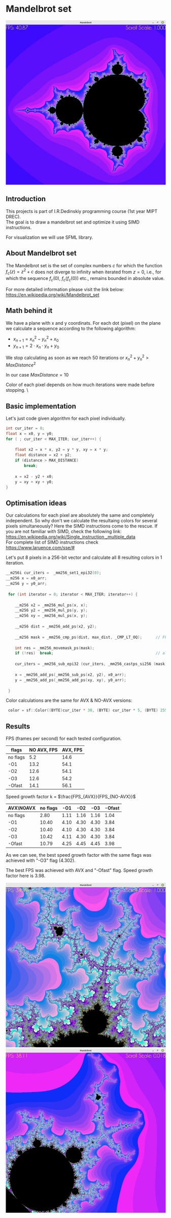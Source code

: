 # Mandelbrot set

<img src="img/photo_2023-04-14_22-29-09.jpg">



## Introduction

This projects is part of I.R.Dedinskiy programming course (1st year MIPT DREC). \
The goal is to draw a mandelbrot set and optimize it using SIMD instructions.

For visualization we will use SFML library.

## About Mandelbrot set
The Mandelbrot set is the set of complex numbers ${\displaystyle c}$ for which the function ${\displaystyle f_{c}(z)=z^{2}+c}$ does not diverge to infinity when iterated from ${\displaystyle z=0}$, i.e., for which the sequence ${\displaystyle f_{c}(0)}$, ${\displaystyle f_{c}(f_{c}(0))}$ etc., remains bounded in absolute value.


For more detailed information please visit the link below: \
https://en.wikipedia.org/wiki/Mandelbrot_set

## Math behind it
We have a plane with x and y coordinats. For each dot (pixel) on the plane we calculate a sequence according to the following algorithm:
- $x_{n+1} = x_n^2 - y_n^2 + x_0$
- $y_{n+1} = 2 \cdot x_n \cdot y_n + y_0$

We stop calculating as soon as we reach 50 iterations or $x_{n}^2 + y_{n}^2 > MaxDistance^2$

In our case $MaxDistance = 10$

Color of each pixel depends on how much iterations were made before stopping. \ 



## Basic implementation
Let's just code given algorithm for each pixel individually.
~~~C++
int cur_iter = 0;
float x = x0, y = y0;
for ( ; cur_iter < MAX_ITER; cur_iter++) {

    float x2 = x * x, y2 = y * y, xy = x * y;
    float distance = x2 + y2;
    if (distance > MAX_DISTANCE)
        break;

    x = x2 - y2 + x0;
    y = xy + xy + y0;
}
~~~

## Optimisation ideas

Our calculations for each pixel are absolutely the same and completely independent. So why don't we calculate the resultaing colors for several pixels simultaneously?
Here the SIMD instructions come to the rescue. If you are not familiar with SIMD, check the following link: \
https://en.wikipedia.org/wiki/Single_instruction,_multiple_data \
For complete list of SIMD instructions check \
https://www.laruence.com/sse/# 

Let's put 8 pixels in a 256-bit vector and calculate all 8 resulting colors in 1 iteration.
~~~C++
__m256i cur_iters =  _mm256_set1_epi32(0);
__m256 x = x0_arr;
__m256 y = y0_arr;

 for (int iterator = 0; iterator < MAX_ITER; iterator++) {

    __m256 x2 = _mm256_mul_ps(x, x);
    __m256 y2 = _mm256_mul_ps(y, y);
    __m256 xy = _mm256_mul_ps(x, y);

    __m256 dist = _mm256_add_ps(x2, y2);

    __m256 mask = _mm256_cmp_ps(dist, max_dist, _CMP_LT_OQ);      // FFFFFFFF (= -1) if true, 0 if false

    int res = _mm256_movemask_ps(mask);
    if (!res)  break;                                             // all distances are out of range

    cur_iters = _mm256_sub_epi32 (cur_iters, _mm256_castps_si256 (mask));   //cur_iter + 1 or cur_iter + 0

    x = _mm256_add_ps(_mm256_sub_ps(x2, y2), x0_arr);
    y = _mm256_add_ps(_mm256_add_ps(xy, xy), y0_arr);

 }
~~~

Color calculations are the same for AVX & NO-AVX versions:
~~~C++
 color = sf::Color((BYTE)cur_iter * 30, (BYTE) cur_iter * 5, (BYTE) 255 - cur_iter);
~~~

## Results

FPS (frames per second) for each tested configuration. 


| flags    | NO AVX, FPS | AVX, FPS |
|----------|-------------|----------|
| no flags | 5.2         | 14.6     |
| -O1      | 13.2        | 54.1     |
| -O2      | 12.6        | 54.1     |
| -O3      | 12.6        | 54.2     |
| -Ofast   | 14.1        | 56.1     |

Speed growth factor k = $\frac{FPS_{AVX}}{FPS_{NO-AVX}}$


| AVX\NOAVX | no flags  | -O1  | -O2  | -O3  | -Ofast |
|-----------|-----------|------|------|------|--------|
| no flags  | 2.80      | 1.11 | 1.16 | 1.16 | 1.04   |
| -O1       | 10.40     | 4.10 | 4.30 | 4.30 | 3.84   |
| -O2       | 10.40     | 4.10 | 4.30 | 4.30 | 3.84   |
| -O3       | 10.42     | 4.11 | 4.30 | 4.30 | 3.84   |
| -Ofast    | 10.79     | 4.25 | 4.45 | 4.45 | 3.98   |


As we can see, the best speed growth factor with the same flags was achieved with "-O3" flag (4.302).

The best FPS was achieved with AVX and "-Ofast" flag. Speed growth factor here is 3.98.

<img src="img/photo_2023-04-14_22-32-50.jpg">
<img src="img/photo_2023-04-14_22-33-09.jpg">
